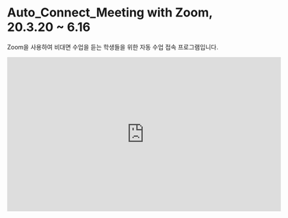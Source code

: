 # Auto_Connect_Meeting with Zoom, 20.3.20 ~ 6.16
Zoom을 사용하여 비대면 수업을 듣는 학생들을 위한 자동 수업 접속 프로그램입니다. 
<iframe width="640" height="360" src="https://www.youtube.com/embed/ozv4q2ov3Mk" frameborder="0" gesture="media" allowfullscreen=""></iframe>

